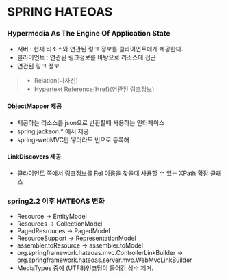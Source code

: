 # SPRING HATEOAS

### <b>H</b>ypermedia <b>A</b>s <b>T</b>he <b>E</b>ngine <b>O</b>f <b>A</b>pplication <b>S</b>tate

- 서버 : 현재 리소스와 연관된 링크 정보를 클라이언트에게 제공한다.
- 클라이언트 : 연관된 링크정보를 바탕으로 리소스에 접근
- 연관된 링크 정보
> - Relation(나자신)
> - Hypertext Reference(Href)(연관된 링크정보)

#### ObjectMapper 제공
- 제공하는 리소스를 json으로 반환할때 사용하는 인터페이스
- spring.jackson.* 에서 제공
- spring-webMVC만 넣더라도 빈으로 등록해

#### LinkDiscovers 제공
- 클라이언트 쪽에서 링크정보를 Rel 이름을 찾을때 사용할 수 있는 XPath 확장 클래스

### spring2.2 이후 HATEOAS 변화
- Resource -> EntityModel
- Resources -> CollectionModel
- PagedResrouces -> PagedModel
- ResourceSupport -> RepresentationModel
- assembler.toResource -> assembler.toModel
- org.springframework.hateoas.mvc.ControllerLinkBuilder -> org.springframework.hateoas.server.mvc.WebMvcLinkBuilder
- MediaTypes 중에 (UTF8)인코딩이 들어간 상수 제거.
